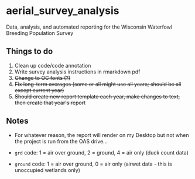 # aerial_survey_analysis
Data, analysis, and automated reporting for the Wisconsin Waterfowl Breeding Population Survey

## Things to do

1. Clean up code/code annotation
2. Write survey analysis instructions in rmarkdown pdf
3. ~~Change to OC fonts (?)~~
4. ~~Fix long-term averages (some or all might use all years; should be all except current year)~~
5. ~~Should create new report template each year, make changes to text, then create that year's report~~

## Notes

- For whatever reason, the report will render on my Desktop but not when the project is run from the OAS drive...

- `grd` code: 1 = air over ground, 2 = ground, 4 = air only (duck count data)
- `ground` code: 1 = air over ground, 0 = air only (airwet data - this is unoccupied wetlands only)